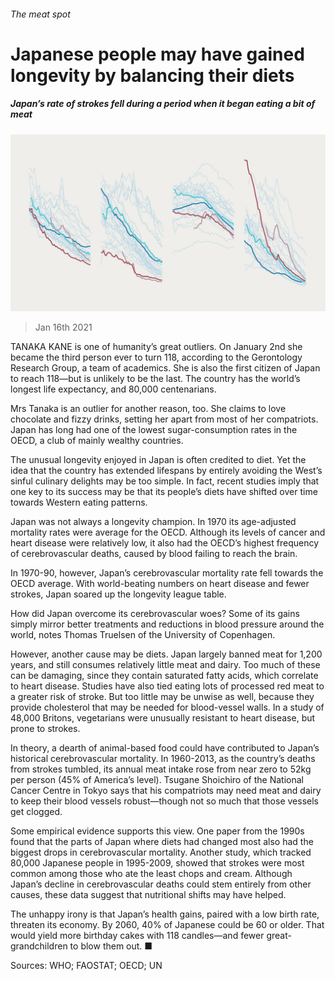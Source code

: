 ###### The meat spot

# Japanese people may have gained longevity by balancing their diets 

##### Japan’s rate of strokes fell during a period when it began eating a bit of meat 

![image](images/20210116_gdp103_0.jpg) 

> Jan 16th 2021 




TANAKA KANE is one of humanity’s great outliers. On January 2nd she became the third person ever to turn 118, according to the Gerontology Research Group, a team of academics. She is also the first citizen of Japan to reach 118—but is unlikely to be the last. The country has the world’s longest life expectancy, and 80,000 centenarians.


Mrs Tanaka is an outlier for another reason, too. She claims to love chocolate and fizzy drinks, setting her apart from most of her compatriots. Japan has long had one of the lowest sugar-consumption rates in the OECD, a club of mainly wealthy countries.



The unusual longevity enjoyed in Japan is often credited to diet. Yet the idea that the country has extended lifespans by entirely avoiding the West’s sinful culinary delights may be too simple. In fact, recent studies imply that one key to its success may be that its people’s diets have shifted over time towards Western eating patterns.


Japan was not always a longevity champion. In 1970 its age-adjusted mortality rates were average for the OECD. Although its levels of cancer and heart disease were relatively low, it also had the OECD’s highest frequency of cerebrovascular deaths, caused by blood failing to reach the brain.


In 1970-90, however, Japan’s cerebrovascular mortality rate fell towards the OECD average. With world-beating numbers on heart disease and fewer strokes, Japan soared up the longevity league table.


How did Japan overcome its cerebrovascular woes? Some of its gains simply mirror better treatments and reductions in blood pressure around the world, notes Thomas Truelsen of the University of Copenhagen.




However, another cause may be diets. Japan largely banned meat for 1,200 years, and still consumes relatively little meat and dairy. Too much of these can be damaging, since they contain saturated fatty acids, which correlate to heart disease. Studies have also tied eating lots of processed red meat to a greater risk of stroke. But too little may be unwise as well, because they provide cholesterol that may be needed for blood-vessel walls. In a study of 48,000 Britons, vegetarians were unusually resistant to heart disease, but prone to strokes.


In theory, a dearth of animal-based food could have contributed to Japan’s historical cerebrovascular mortality. In 1960-2013, as the country’s deaths from strokes tumbled, its annual meat intake rose from near zero to 52kg per person (45% of America’s level). Tsugane Shoichiro of the National Cancer Centre in Tokyo says that his compatriots may need meat and dairy to keep their blood vessels robust—though not so much that those vessels get clogged.




Some empirical evidence supports this view. One paper from the 1990s found that the parts of Japan where diets had changed most also had the biggest drops in cerebrovascular mortality. Another study, which tracked 80,000 Japanese people in 1995-2009, showed that strokes were most common among those who ate the least chops and cream. Although Japan’s decline in cerebrovascular deaths could stem entirely from other causes, these data suggest that nutritional shifts may have helped.


The unhappy irony is that Japan’s health gains, paired with a low birth rate, threaten its economy. By 2060, 40% of Japanese could be 60 or older. That would yield more birthday cakes with 118 candles—and fewer great-grandchildren to blow them out. ■


Sources: WHO; FAOSTAT; OECD; UN 


